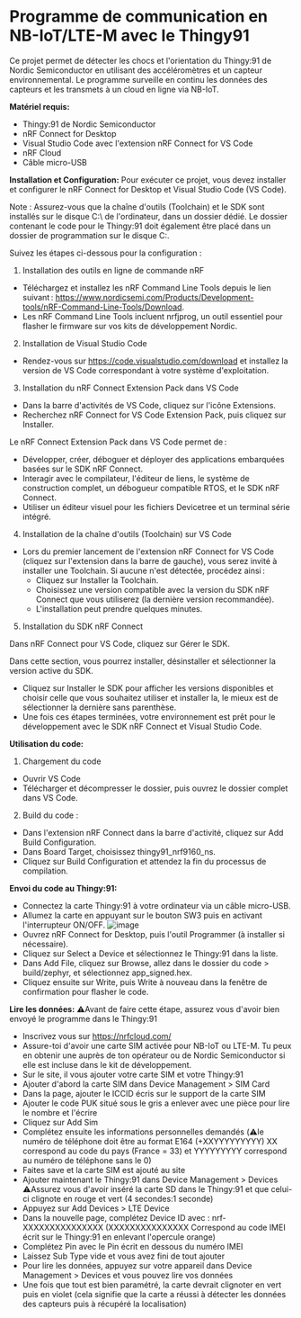 # Programme de communication en NB-IoT/LTE-M avec le Thingy91

Ce projet permet de détecter les chocs et l'orientation du Thingy:91 de Nordic Semiconductor en utilisant des accéléromètres et un capteur environnemental. Le programme surveille en continu les données des capteurs et les transmets à un cloud en ligne via NB-IoT.


**Matériel requis:**
- Thingy:91 de Nordic Semiconductor
- nRF Connect for Desktop
- Visual Studio Code avec l'extension nRF Connect for VS Code
- nRF Cloud
- Câble micro-USB


**Installation et Configuration:**
Pour exécuter ce projet, vous devez installer et configurer le nRF Connect for Desktop et Visual Studio Code (VS Code). 

Note : Assurez-vous que la chaîne d'outils (Toolchain) et le SDK sont installés sur le disque C:\ de l'ordinateur, dans un dossier dédié. Le dossier contenant le code pour le Thingy:91 doit également être placé dans un dossier de programmation sur le disque C:\.

Suivez les étapes ci-dessous pour la configuration :
1. Installation des outils en ligne de commande nRF
  - Téléchargez et installez les nRF Command Line Tools depuis le lien suivant : https://www.nordicsemi.com/Products/Development-tools/nRF-Command-Line-Tools/Download.
  - Les nRF Command Line Tools incluent nrfjprog, un outil essentiel pour flasher le firmware sur vos kits de développement Nordic.

2. Installation de Visual Studio Code
  - Rendez-vous sur https://code.visualstudio.com/download et installez la version de VS Code correspondant à votre système d'exploitation.

3. Installation du nRF Connect Extension Pack dans VS Code
  - Dans la barre d'activités de VS Code, cliquez sur l'icône Extensions.
  - Recherchez nRF Connect for VS Code Extension Pack, puis cliquez sur Installer.

Le nRF Connect Extension Pack dans VS Code permet de :
  - Développer, créer, déboguer et déployer des applications embarquées basées sur le SDK nRF Connect.
  - Interagir avec le compilateur, l'éditeur de liens, le système de construction complet, un débogueur compatible RTOS, et le SDK nRF Connect.
  - Utiliser un éditeur visuel pour les fichiers Devicetree et un terminal série intégré.

4. Installation de la chaîne d'outils (Toolchain) sur VS Code
- Lors du premier lancement de l'extension nRF Connect for VS Code (cliquez sur l'extension dans la barre de gauche), vous serez invité à installer une Toolchain. Si aucune n'est détectée, procédez ainsi :
    - Cliquez sur Installer la Toolchain.
    - Choisissez une version compatible avec la version du SDK nRF Connect que vous utiliserez (la dernière version recommandée).
    - L'installation peut prendre quelques minutes.

5. Installation du SDK nRF Connect

Dans nRF Connect pour VS Code, cliquez sur Gérer le SDK.

Dans cette section, vous pourrez installer, désinstaller et sélectionner la version active du SDK.
- Cliquez sur Installer le SDK pour afficher les versions disponibles et choisir celle que vous souhaitez utiliser et installer la, le mieux est de sélectionner la dernière sans parenthèse.
- Une fois ces étapes terminées, votre environnement est prêt pour le développement avec le SDK nRF Connect et Visual Studio Code.

**Utilisation du code:**
1. Chargement du code
- Ouvrir VS Code
- Télécharger et décompresser le dossier, puis ouvrez le dossier complet dans VS Code.

2. Build du code :
- Dans l'extension nRF Connect dans la barre d'activité, cliquez sur Add Build Configuration.
- Dans Board Target, choisissez thingy91_nrf9160_ns.
- Cliquez sur Build Configuration et attendez la fin du processus de compilation.

**Envoi du code au Thingy:91:**
- Connectez la carte Thingy:91 à votre ordinateur via un câble micro-USB.
- Allumez la carte en appuyant sur le bouton SW3 puis en activant l'interrupteur ON/OFF.
![image](https://github.com/user-attachments/assets/94f3a7b5-c8cf-49e6-ae4f-acffe8581d2b)
- Ouvrez nRF Connect for Desktop, puis l'outil Programmer (à installer si nécessaire).
- Cliquez sur Select a Device et sélectionnez le Thingy:91 dans la liste.
- Dans Add File, cliquez sur Browse, allez dans le dossier du code > build/zephyr, et sélectionnez app_signed.hex.
- Cliquez ensuite sur Write, puis Write à nouveau dans la fenêtre de confirmation pour flasher le code.

**Lire les données:**
⚠️Avant de faire cette étape, assurez vous d'avoir bien envoyé le programme dans le Thingy:91
- Inscrivez vous sur https://nrfcloud.com/
- Assure-toi d'avoir une carte SIM activée pour NB-IoT ou LTE-M. Tu peux en obtenir une auprès de ton opérateur ou de Nordic Semiconductor si elle est incluse dans le kit de développement.
- Sur le site, il vous ajouter votre carte SIM et votre Thingy:91
- Ajouter d'abord la carte SIM dans Device Management > SIM Card
-   Dans la page, ajouter le ICCID écris sur le support de la carte SIM
-   Ajouter le code PUK situé sous le gris a enlever avec une pièce pour lire le nombre et l'écrire
-   Cliquez sur Add Sim
-   Complétez ensuite les informations personnelles demandés (⚠️le numéro de téléphone doit être au format E164 (+XXYYYYYYYYY) XX correspond au code du pays (France = 33) et YYYYYYYYY correspond au numéro de téléphone sans le 0)
-   Faites save et la carte SIM est ajouté au site
- Ajouter maintenant le Thingy:91 dans Device Management > Devices
⚠️Assurez vous d'avoir inséré la carte SD dans le Thingy:91 et que celui-ci clignote en rouge et vert (4 secondes:1 seconde)
-   Appuyez sur Add Devices > LTE Device
-   Dans la nouvelle page, complétez Device ID avec : nrf-XXXXXXXXXXXXXXX (XXXXXXXXXXXXXXX Correspond au code IMEI écrit sur le Thingy:91 en enlevant l'opercule orange)
-   Complétez Pin avec le Pin écrit en dessous du numéro IMEI
-   Laissez Sub Type vide et vous avez fini de tout ajouter
- Pour lire les données, appuyez sur votre appareil dans Device Management > Devices et vous pouvez lire vos données
- Une fois que tout est bien paramétré, la carte devrait clignoter en vert puis en violet (cela signifie que la carte a réussi à détecter les données des capteurs puis à récupéré la localisation)
